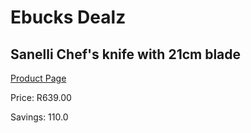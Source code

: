 
# Ebucks Dealz
## Sanelli Chef's knife with 21cm blade
[Product Page](https://www.ebucks.com/web/shop/productSelected.do?prodId=1161862123&catId=714962196)

Price: R639.00

Savings: 110.0


	